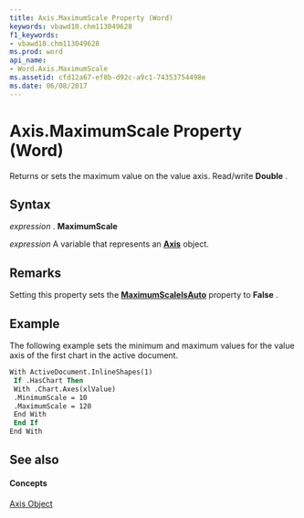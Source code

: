 ```yaml
---
title: Axis.MaximumScale Property (Word)
keywords: vbawd10.chm113049628
f1_keywords:
- vbawd10.chm113049628
ms.prod: word
api_name:
- Word.Axis.MaximumScale
ms.assetid: cfd12a67-ef8b-d92c-a9c1-74353754498e
ms.date: 06/08/2017
---
```



# Axis.MaximumScale Property (Word)

Returns or sets the maximum value on the value axis. Read/write **Double** .


## Syntax

 _expression_ . **MaximumScale**

 _expression_ A variable that represents an **[Axis](axis-object-word.md)** object.


## Remarks

Setting this property sets the **[MaximumScaleIsAuto](axis-maximumscaleisauto-property-word.md)** property to **False** .


## Example

The following example sets the minimum and maximum values for the value axis of the first chart in the active document.


```vb
With ActiveDocument.InlineShapes(1) 
 If .HasChart Then 
 With .Chart.Axes(xlValue) 
 .MinimumScale = 10 
 .MaximumScale = 120 
 End With 
 End If 
End With
```


## See also


#### Concepts


[Axis Object](axis-object-word.md)

